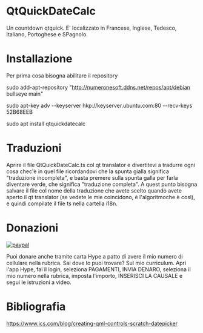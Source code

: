 # QtQuickDateCalc
Un countdown qtquick. E' localizzato in Francese, Inglese, Tedesco, Italiano, Portoghese e SPagnolo.

# Installazione

Per prima cosa bisogna abilitare il repository

sudo add-apt-repository "http://numeronesoft.ddns.net/repos/apt/debian bullseye main"

sudo apt-key adv --keyserver hkp://keyserver.ubuntu.com:80 --recv-keys 52B68EEB

sudo apt install qtquickdatecalc

# Traduzioni
Aprire il file QtQuickDateCalc.ts col qt translator e divertitevi a tradurre ogni cosa chec'è in quel file ricordandovi che la spunta gialla significa "traduzione incompleta", e basta premere sulla spunta galla per farla diventare verde, che significa "traduzione completa".
A quest punto bisogna salvare il file col nome della traduzione che avete scelto quando avete aperto il qt translator (se vedete le mie coincidono, è l'algoritmoche è così), e quindi compilate il file ts nella cartella i18n.

# Donazioni

[![paypal](https://www.paypalobjects.com/it_IT/IT/i/btn/btn_donateCC_LG.gif)](https://www.paypal.com/cgi-bin/webscr?cmd=_s-xclick&hosted_button_id=H4ZHTFRCETWXG)

Puoi donare anche tramite carta Hype a patto di avere il mio numero di cellulare nella rubrica. Sai dove lo puoi trovare? Sul mio curriculum.
Apri l'app Hype, fai il login, seleziona PAGAMENTI, INVIA DENARO, seleziona il mio numero nella rubrica, imposta l'importo, INSERISCI LA CAUSALE e segui le istruzioni a video.

# Bibliografia
https://www.ics.com/blog/creating-qml-controls-scratch-datepicker
